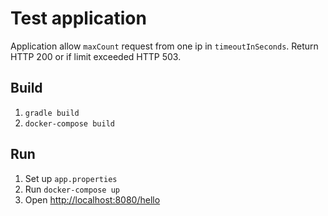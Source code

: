 # Test application
Application allow `maxCount` request from one ip in `timeoutInSeconds`.
Return HTTP 200 or if limit exceeded HTTP 503.

## Build
1. `gradle build`
1. `docker-compose build`

## Run 

1. Set up `app.properties`
2. Run `docker-compose up`
3. Open [http://localhost:8080/hello](http://localhost:8080/hello)


 
 
 